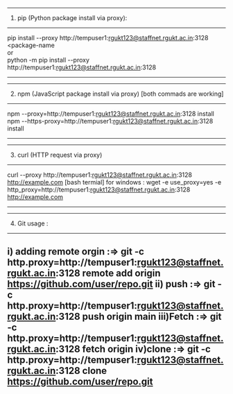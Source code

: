------------------------------------------------------------------------------------------------------------------------------------------------------------------------------
1) pip (Python package install via proxy):
------------------------------------------------------------------------------------------------------------------------------------------------------------------------------
  
pip install --proxy http://tempuser1:rgukt123@staffnet.rgukt.ac.in:3128 <package-name <br>
 or <br>
python -m pip install --proxy http://tempuser1:rgukt123@staffnet.rgukt.ac.in:3128 <package-name> <br>

------------------------------------------------------------------------------------------------------------------------------------------------------------------------------

  
------------------------------------------------------------------------------------------------------------------------------------------------------------------------------
2) npm (JavaScript package install via proxy) [both commads are working]
------------------------------------------------------------------------------------------------------------------------------------------------------------------------------

npm --proxy=http://tempuser1:rgukt123@staffnet.rgukt.ac.in:3128 install <package-name>
npm --https-proxy=http://tempuser1:rgukt123@staffnet.rgukt.ac.in:3128 install <package-name>

------------------------------------------------------------------------------------------------------------------------------------------------------------------------------

  
------------------------------------------------------------------------------------------------------------------------------------------------------------------------------
3) curl (HTTP request via proxy)
------------------------------------------------------------------------------------------------------------------------------------------------------------------------------

curl --proxy http://tempuser1:rgukt123@staffnet.rgukt.ac.in:3128 http://example.com [bash termial]
for windows : wget -e use_proxy=yes -e http_proxy=http://tempuser1:rgukt123@staffnet.rgukt.ac.in:3128 http://example.com
  
------------------------------------------------------------------------------------------------------------------------------------------------------------------------------


------------------------------------------------------------------------------------------------------------------------------------------------------------------------------
4) Git usage : 
------------------------------------------------------------------------------------------------------------------------------------------------------------------------------
i) adding remote orgin :=> git -c http.proxy=http://tempuser1:rgukt123@staffnet.rgukt.ac.in:3128 remote add origin https://github.com/user/repo.git
ii) push               :=> git -c http.proxy=http://tempuser1:rgukt123@staffnet.rgukt.ac.in:3128 push origin main
iii)Fetch              :=> git -c http.proxy=http://tempuser1:rgukt123@staffnet.rgukt.ac.in:3128 fetch origin
iv)clone               :=> git -c http.proxy=http://tempuser1:rgukt123@staffnet.rgukt.ac.in:3128 clone https://github.com/user/repo.git
------------------------------------------------------------------------------------------------------------------------------------------------------------------------------



